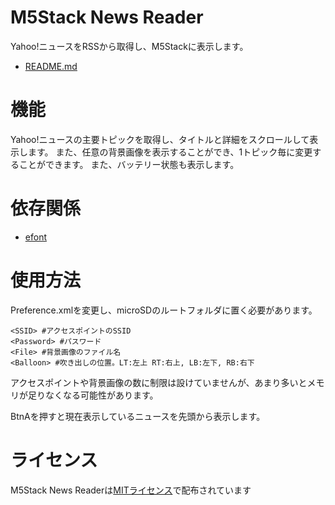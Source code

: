 # M5Stack News Reader
Yahoo!ニュースをRSSから取得し、M5Stackに表示します。
* [README.md](/README.md)

# 機能
Yahoo!ニュースの主要トピックを取得し、タイトルと詳細をスクロールして表示します。
また、任意の背景画像を表示することができ、1トピック毎に変更することができます。
また、バッテリー状態も表示します。

# 依存関係
* [efont](https://github.com/tanakamasayuki/efont.git)

# 使用方法
Preference.xmlを変更し、microSDのルートフォルダに置く必要があります。
```
<SSID> #アクセスポイントのSSID
<Password> #パスワード
<File> #背景画像のファイル名
<Balloon> #吹き出しの位置。LT:左上 RT:右上, LB:左下, RB:右下
```
アクセスポイントや背景画像の数に制限は設けていませんが、あまり多いとメモリが足りなくなる可能性があります。

BtnAを押すと現在表示しているニュースを先頭から表示します。

# ライセンス
M5Stack News Readerは[MITライセンス](https://en.wikipedia.org/wiki/MIT_License)で配布されています
